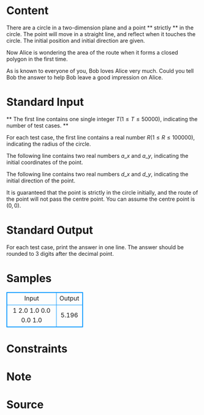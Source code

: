 
# Content

There are a circle in a two-dimension plane and a point ** strictly ** in the circle. The point will move in a straight line, and reflect when it touches the circle. The initial position and initial direction are given.

Now Alice is wondering the area of the route when it forms a closed polygon in the first time.

As is known to everyone of you, Bob loves Alice very much. Could you tell Bob the answer to help Bob leave a good impression on Alice.

# Standard Input

** The first line contains one single integer $T (1 \leq T \leq 50000)$, indicating the number of test cases. **

For each test case, the first line contains a real number $R (1 \leq R \leq 100000)$, indicating the radius of the circle. 

The following line contains two real numbers $a\_x$ and $a\_y$, indicating the initial coordinates of the point.

The following line contains two real numbers $d\_x$ and $d\_y$, indicating the initial direction of the point.

It is guaranteed that the point is strictly in the circle initially, and the route of the point will not
pass the centre point. You can assume the centre point is $(0, 0)$.

# Standard Output

For each test case, print the answer in one line. The answer should be rounded to $3$ digits after the decimal point.

# Samples

<style>
        table,table tr th, table tr td { border:1px solid #0094ff; }
        table { width: 200px; min-height: 25px; line-height: 25px; text-align: center; border-collapse: collapse;}   
    </style>
<table>
	<tr>
		<td>Input</td>
		<td>Output</td>
	</tr>
<tr><td>1
2.0
1.0 0.0
0.0 1.0</td><td>5.196</td></tr></table>


# Constraints



# Note



# Source


